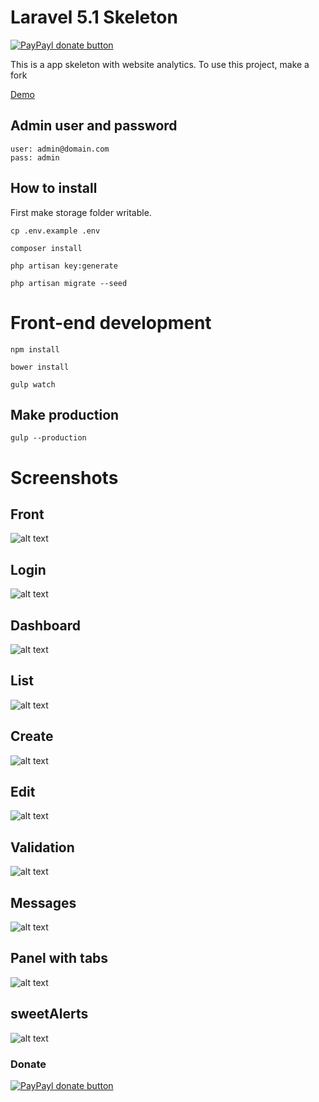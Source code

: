 # Laravel  5.1 Skeleton 
[![PayPayl donate button](https://img.shields.io/badge/paypal-donate-yellow.svg)](https://www.paypal.com/cgi-bin/webscr?cmd=_donations&business=WKPHKUSVC2YLC&lc=BR&item_name=rdehnhardt&currency_code=USD&bn=PP%2dDonationsBF%3abtn_donate_LG%2egif%3aNonHosted "Donate once-off to this project using Paypal")

This is a app skeleton with website analytics.
To use this project, make a fork

[Demo](http://skeleton.rdehnhardt.com.br/)

## Admin user and password

```
user: admin@domain.com
pass: admin
```

## How to install

First make storage folder writable. 

```
cp .env.example .env
```

```
composer install
```

```
php artisan key:generate
```

```
php artisan migrate --seed
```

# Front-end development

```
npm install
```

```
bower install
```

```
gulp watch
```

## Make production

```
gulp --production
```

# Screenshots

## Front
![alt text](https://raw.githubusercontent.com/rdehnhardt/skeleton/master/public/img/screen/skeleton-home.jpg "Home")

## Login
![alt text](https://raw.githubusercontent.com/rdehnhardt/skeleton/master/public/img/screen/skeleton-auth.jpg "Login")

## Dashboard
![alt text](https://raw.githubusercontent.com/rdehnhardt/skeleton/master/public/img/screen/skeleton-dashboard.jpg "Dashboard")

## List
![alt text](https://raw.githubusercontent.com/rdehnhardt/skeleton/master/public/img/screen/skeleton-list.jpg "List")

## Create
![alt text](https://raw.githubusercontent.com/rdehnhardt/skeleton/master/public/img/screen/skeleton-create.jpg "Create")

## Edit
![alt text](https://raw.githubusercontent.com/rdehnhardt/skeleton/master/public/img/screen/skeleton-edit.jpg "Edit")

## Validation
![alt text](https://raw.githubusercontent.com/rdehnhardt/skeleton/master/public/img/screen/skeleton-with-validation.jpg "Validation")

## Messages
![alt text](https://raw.githubusercontent.com/rdehnhardt/skeleton/master/public/img/screen/skeleton-with-messages.jpg "Validation")

## Panel with tabs
![alt text](https://raw.githubusercontent.com/rdehnhardt/skeleton/master/public/img/screen/skeleton-panel-with-tabs.jpg "Validation")

## sweetAlerts
![alt text](https://raw.githubusercontent.com/rdehnhardt/skeleton/master/public/img/screen/skeleton-with-alerts.jpg "Alerts")

### Donate
[![PayPayl donate button](https://img.shields.io/badge/paypal-donate-yellow.svg)](https://www.paypal.com/cgi-bin/webscr?cmd=_donations&business=WKPHKUSVC2YLC&lc=BR&item_name=rdehnhardt&currency_code=USD&bn=PP%2dDonationsBF%3abtn_donate_LG%2egif%3aNonHosted "Donate once-off to this project using Paypal")
